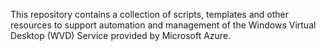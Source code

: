 This repository contains a collection of scripts, templates and other resources to support automation and management of the Windows Virtual Desktop (WVD) Service provided by Microsoft Azure.
